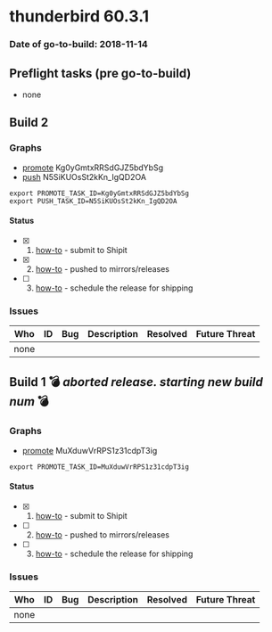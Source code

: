 # thunderbird 60.3.1

### Date of go-to-build: 2018-11-14

## Preflight tasks (pre go-to-build)
- none

## Build 2  

### Graphs
* [promote](https://tools.taskcluster.net/push-inspector/#/Kg0yGmtxRRSdGJZ5bdYbSg) Kg0yGmtxRRSdGJZ5bdYbSg
* [push](https://tools.taskcluster.net/push-inspector/#/N5SiKUOsSt2kKn_IgQD2OA) N5SiKUOsSt2kKn_IgQD2OA
```
export PROMOTE_TASK_ID=Kg0yGmtxRRSdGJZ5bdYbSg
export PUSH_TASK_ID=N5SiKUOsSt2kKn_IgQD2OA
```


#### Status
- [x] 1.  [how-to](https://wiki.mozilla.org/Release:Release_Automation_on_Mercurial:Starting_a_Release#Submit_to_Ship_It)  - submit to Shipit
- [x] 2.  [how-to](https://github.com/mozilla-releng/releasewarrior-2.0/blob/master/docs/release-promotion/desktop/howto.md#push-artifacts-to-releases-directory)  - pushed to mirrors/releases
- [ ] 3.  [how-to](https://github.com/mozilla-releng/releasewarrior-2.0/blob/master/docs/release-promotion/desktop/howto.md#ship-the-release)  - schedule the release for shipping

### Issues
| Who                 | ID               | Bug                                                                 | Description                | Resolved                | Future Threat                |
| ------------------- | ---------------- | ------------------------------------------------------------------- | -------------------------- | ----------------------- | ---------------------------- |
| none | | | | | |

## Build 1  :bomb: _aborted release. starting new build num_ :bomb: 

### Graphs
* [promote](https://tools.taskcluster.net/push-inspector/#/MuXduwVrRPS1z31cdpT3ig) MuXduwVrRPS1z31cdpT3ig
```
export PROMOTE_TASK_ID=MuXduwVrRPS1z31cdpT3ig
```


#### Status
- [x] 1.  [how-to](https://wiki.mozilla.org/Release:Release_Automation_on_Mercurial:Starting_a_Release#Submit_to_Ship_It)  - submit to Shipit
- [ ] 2.  [how-to](https://github.com/mozilla-releng/releasewarrior-2.0/blob/master/docs/release-promotion/desktop/howto.md#push-artifacts-to-releases-directory)  - pushed to mirrors/releases
- [ ] 3.  [how-to](https://github.com/mozilla-releng/releasewarrior-2.0/blob/master/docs/release-promotion/desktop/howto.md#ship-the-release)  - schedule the release for shipping

### Issues
| Who                 | ID               | Bug                                                                 | Description                | Resolved                | Future Threat                |
| ------------------- | ---------------- | ------------------------------------------------------------------- | -------------------------- | ----------------------- | ---------------------------- |
| none | | | | | |


